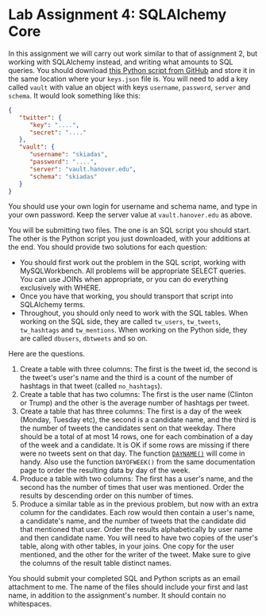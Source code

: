 Lab Assignment 4: SQLAlchemy Core
=================================

In this assignment we will carry out work similar to that of assignment 2, but working with SQLAlchemy instead, and writing what amounts to SQL queries. You should download [this Python script from GitHub](https://github.com/skiadas/DataWranglingCourse/blob/gh-pages/assignments/assignment4.py) and store it in the same location where your `keys.json` file is. You will need to add a key called `vault` with value an object with keys `username`, `password`, `server` and `schema`. It would look something like this:
```json
{
   "twitter": {
      "key": "....",
      "secret": "...."
   },
   "vault": {
      "username": "skiadas",
      "password": "....",
      "server": "vault.hanover.edu",
      "schema": "skiadas"
   }
}
```
You should use your own login for username and schema name, and type in your own password. Keep the server value at `vault.hanover.edu` as above.

You will be submitting two files. The one is an SQL script you should start. The other is the Python script you just downloaded, with your additions at the end. You should provide two solutions for each question:

- You should first work out the problem in the SQL script, working with MySQLWorkbench. All problems will be appropriate SELECT queries. You can use JOINs when appropriate, or you can do everything exclusively with WHERE.
- Once you have that working, you should transport that script into SQLAlchemy terms.
- Throughout, you should only need to work with the SQL tables. When working on the SQL side, they are called `tw_users`, `tw_tweets`, `tw_hashtags` and `tw_mentions`. When working on the Python side, they are called `dbusers`, `dbtweets` and so on.

Here are the questions.

1. Create a table with three columns: The first is the tweet id, the second is the tweet's user's name and the third is a count of the number of hashtags in that tweet (called `no_hashtags`).
2. Create a table that has two columns: The first is the user name (Clinton or Trump) and the other is the average number of hashtags per tweet.
3. Create a table that has three columns: The first is a day of the week (Monday, Tuesday etc), the second is a candidate name, and the third is the number of tweets the candidates sent on that weekday. There should be a total of at most 14 rows, one for each combination of a day of the week and a candidate. It is OK if some rows are missing if there were no tweets sent on that day. The function [`DAYNAME()`](http://dev.mysql.com/doc/refman/5.7/en/date-and-time-functions.html#function_dayname) will come in handy. Also use the function `DAYOFWEEK()` from the same documentation page to order the resulting data by day of the week.
4. Produce a table with two columns: The first has a user's name, and the second has the number of times that user was mentioned. Order the results by descending order on this number of times.
5. Produce a similar table as in the previous problem, but now with an extra column for the candidates. Each row would then contain a user's name, a candidate's name, and the number of tweets that the candidate did that mentioned that user. Order the results alphabetically by user name and then candidate name. You will need to have two copies of the user's table, along with other tables, in your joins. One copy for the user mentioned, and the other for the writer of the tweet. Make sure to give the columns of the result table distinct names.

You should submit your completed SQL and Python scripts as an email attachment to me. The name of the files should include your first and last name, in addition to the assignment's number. It should contain no whitespaces.

